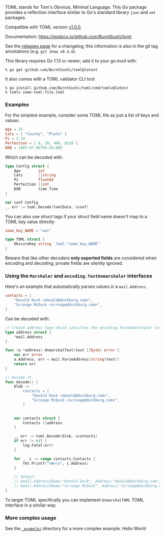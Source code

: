 TOML stands for Tom's Obvious, Minimal Language. This Go package provides a
reflection interface similar to Go's standard library `json` and `xml` packages.

Compatible with TOML version [v1.0.0](https://toml.io/en/v1.0.0).

Documentation: https://godocs.io/github.com/BurntSushi/toml

See the [releases page](https://github.com/BurntSushi/toml/releases) for a
changelog; this information is also in the git tag annotations (e.g. `git show
v0.4.0`).

This library requires Go 1.13 or newer; add it to your go.mod with:

    % go get github.com/BurntSushi/toml@latest

It also comes with a TOML validator CLI tool:

    % go install github.com/BurntSushi/toml/cmd/tomlv@latest
    % tomlv some-toml-file.toml

### Examples
For the simplest example, consider some TOML file as just a list of keys and
values:

```toml
Age = 25
Cats = [ "Cauchy", "Plato" ]
Pi = 3.14
Perfection = [ 6, 28, 496, 8128 ]
DOB = 1987-07-05T05:45:00Z
```

Which can be decoded with:

```go
type Config struct {
	Age        int
	Cats       []string
	Pi         float64
	Perfection []int
	DOB        time.Time
}

var conf Config
_, err := toml.Decode(tomlData, &conf)
```

You can also use struct tags if your struct field name doesn't map to a TOML key
value directly:

```toml
some_key_NAME = "wat"
```

```go
type TOML struct {
    ObscureKey string `toml:"some_key_NAME"`
}
```

Beware that like other decoders **only exported fields** are considered when
encoding and decoding; private fields are silently ignored.

### Using the `Marshaler` and `encoding.TextUnmarshaler` interfaces
Here's an example that automatically parses values in a `mail.Address`:

```toml
contacts = [
    "Donald Duck <donald@duckburg.com>",
    "Scrooge McDuck <scrooge@duckburg.com>",
]
```

Can be decoded with:

```go
// Create address type which satisfies the encoding.TextUnmarshaler interface.
type address struct {
	*mail.Address
}

func (a *address) UnmarshalText(text []byte) error {
	var err error
	a.Address, err = mail.ParseAddress(string(text))
	return err
}

// Decode it.
func decode() {
	blob := `
		contacts = [
			"Donald Duck <donald@duckburg.com>",
			"Scrooge McDuck <scrooge@duckburg.com>",
		]
	`

	var contacts struct {
		Contacts []address
	}

	_, err := toml.Decode(blob, &contacts)
	if err != nil {
		log.Fatal(err)
	}

	for _, c := range contacts.Contacts {
		fmt.Printf("%#v\n", c.Address)
	}

	// Output:
	// &mail.Address{Name:"Donald Duck", Address:"donald@duckburg.com"}
	// &mail.Address{Name:"Scrooge McDuck", Address:"scrooge@duckburg.com"}
}
```

To target TOML specifically you can implement `UnmarshalTOML` TOML interface in
a similar way.

### More complex usage
See the [`_example/`](/_example) directory for a more complex example.
Hello World
